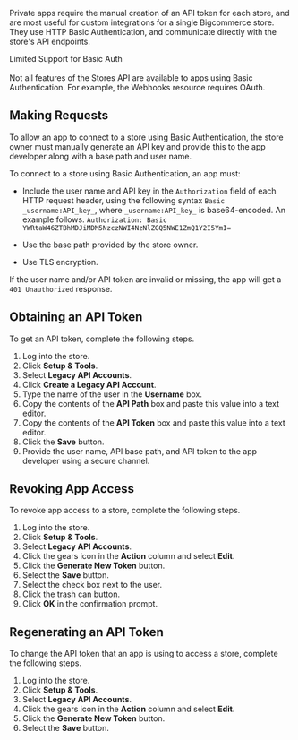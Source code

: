 Private apps require the manual creation of an API token for each store, and are most useful for custom integrations for a single Bigcommerce store. They use HTTP Basic Authentication, and communicate directly with the store's API endpoints.

<aside class="warning">
<span class="aside-warning-hd">Limited Support for Basic Auth </span><br><br>
Not all features of the Stores API are available to apps using Basic Authentication. For example, the Webhooks resource requires OAuth.
</aside>


## Making Requests

To allow an app to connect to a store using Basic Authentication, the store owner must manually generate an API key and provide this to the app developer along with a base path and user name.

To connect to a store using Basic Authentication, an app must:

*   Include the user name and API key in the `Authorization` field of each HTTP request header, using the following syntax `Basic _username:API_key_`, where `_username:API_key_` is base64-encoded. An example follows.
    `Authorization: Basic YWRtaW46ZTBhMDJiMDM5NzczNWI4NzNlZGQ5NWE1ZmQ1Y2I5YmI=`

*   Use the base path provided by the store owner.

*   Use TLS encryption.

If the user name and/or API token are invalid or missing, the app will get a `401 Unauthorized` response.

## Obtaining an API Token

To get an API token, complete the following steps.

1.  Log into the store.
2.  Click **Setup & Tools**.
3.  Select **Legacy API Accounts**.
4.  Click **Create a Legacy API Account**.
5.  Type the name of the user in the **Username** box.
6.  Copy the contents of the **API Path** box and paste this value into a text editor.
7.  Copy the contents of the **API Token** box and paste this value into a text editor.
8.  Click the **Save** button.
9.  Provide the user name, API base path, and API token to the app developer using a secure channel.

## Revoking App Access

To revoke app access to a store, complete the following steps.

1.  Log into the store.
2.  Click **Setup & Tools**.
3.  Select **Legacy API Accounts**.
4.  Click the gears icon in the **Action** column and select **Edit**.
5.  Click the **Generate New Token** button.
6.  Select the **Save** button.
7.  Select the check box next to the user.
8.  Click the trash can button.
9.  Click **OK** in the confirmation prompt.

## Regenerating an API Token

To change the API token that an app is using to access a store, complete the following steps.

1.  Log into the store.
2.  Click **Setup & Tools**.
3.  Select **Legacy API Accounts**.
4.  Click the gears icon in the **Action** column and select **Edit**.
5.  Click the **Generate New Token** button.
6.  Select the **Save** button.
